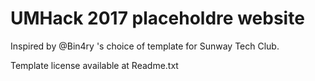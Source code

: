 UMHack 2017 placeholdre website
==============================

Inspired by @Bin4ry 's choice of template for Sunway Tech Club.

Template license available at Readme.txt
